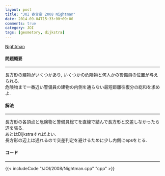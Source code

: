 ```yaml
---
layout: post
title: "JOI 春合宿 2008 Nightman"
date: 2014-09-04T15:33:00+09:00
comments: true
category: JOI
tags: [geometory, dijkstra]
---
```


[Nightman](http://joisc2008.contest.atcoder.jp/tasks/joisc2008_nightman)

#### 問題概要

****

長方形の建物がいくつかあり, いくつかの危険物と何人かの警備員の位置が与えられる.  
危険物まで一番近い警備員の建物の内側を通らない最短距離往復分の総和を求めよ.

#### 解法

****

長方形の各頂点と危険物と警備員総てを直線で結んで長方形と交差しなかったら辺を張る.  
あとはDijkstraすればよい.  
長方形の辺上は通れるので交差判定を避けるために少し内側にepsをとる.  

#### コード

****

{{< includeCode "/JOI/2008/Nightman.cpp" "cpp" >}}
